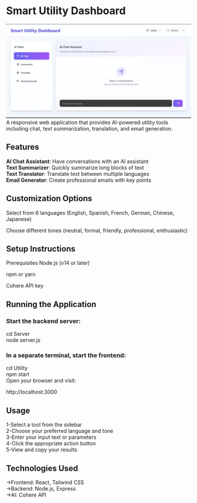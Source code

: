 # Smart Utility Dashboard

![Preview](./WhatsApp%20Image%202025-06-08%20at%2023.34.34_a17c0e1f.jpg)
A responsive web application that provides AI-powered utility tools including chat, text summarization, translation, and email generation.

## Features

**AI Chat Assistant**: Have conversations with an AI assistant  
**Text Summarizer**: Quickly summarize long blocks of text  
**Text Translator**: Translate text between multiple languages  
**Email Generator**: Create professional emails with key points

## Customization Options

Select from 6 languages (English, Spanish, French, German, Chinese, Japanese)

Choose different tones (neutral, formal, friendly, professional, enthusiastic)

## Setup Instructions

Prerequisites
Node.js (v14 or later)

npm or yarn

Cohere API key

## Running the Application

### Start the backend server: 
  
cd Server  
node server.js

### In a separate terminal, start the frontend: 

cd Utility  
npm start  
Open your browser and visit:


http://localhost:3000

## Usage

1-Select a tool from the sidebar  
2-Choose your preferred language and tone  
3-Enter your input text or parameters  
4-Click the appropriate action button  
5-View and copy your results

## Technologies Used

->Frontend: React, Tailwind CSS  
->Backend: Node.js, Express  
->AI: Cohere API